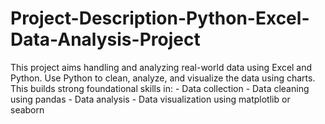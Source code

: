 # Project-Description-Python-Excel-Data-Analysis-Project
This project aims handling and analyzing real-world data using Excel and Python. Use Python to clean, analyze, and visualize the data using charts.  This builds strong foundational skills in: - Data collection - Data cleaning using pandas - Data analysis - Data visualization using matplotlib or seaborn
